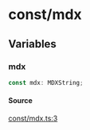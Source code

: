 # const/mdx

## Variables

### mdx

```ts
const mdx: MDXString;
```

#### Source

[const/mdx.ts:3](https://github.com/graphql-markdown/graphql-markdown/blob/main/packages/printer-legacy/src/const/mdx.ts#L3)
